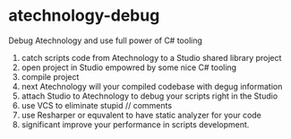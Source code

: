 # atechnology-debug
Debug Atechnology and use full power of C# tooling

1) catch scripts code from Atechnology to a Studio shared library project
2) open project in Studio empowred by some nice C# tooling
3) compile project 
4) next Atechnology will your compiled codebase with degug information
5) attach Studio to Atechnology to debug your scripts right in the Studio
6) use VCS to eliminate stupid // comments
7) use Resharper or equvalent to have static analyzer for your code
8) significant improve your performance in scripts development.
